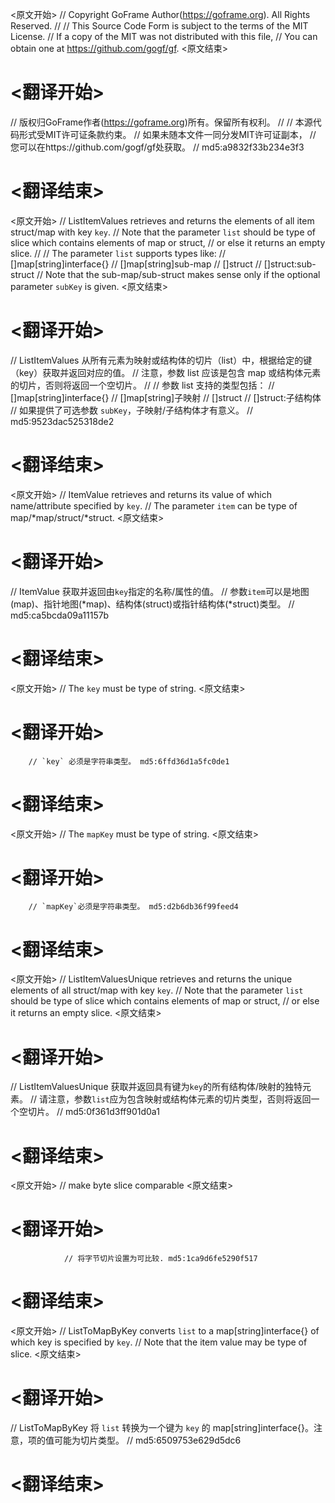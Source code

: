 
<原文开始>
// Copyright GoFrame Author(https://goframe.org). All Rights Reserved.
//
// This Source Code Form is subject to the terms of the MIT License.
// If a copy of the MIT was not distributed with this file,
// You can obtain one at https://github.com/gogf/gf.
<原文结束>

# <翻译开始>
// 版权归GoFrame作者(https://goframe.org)所有。保留所有权利。
//
// 本源代码形式受MIT许可证条款约束。
// 如果未随本文件一同分发MIT许可证副本，
// 您可以在https://github.com/gogf/gf处获取。
// md5:a9832f33b234e3f3
# <翻译结束>


<原文开始>
// ListItemValues retrieves and returns the elements of all item struct/map with key `key`.
// Note that the parameter `list` should be type of slice which contains elements of map or struct,
// or else it returns an empty slice.
//
// The parameter `list` supports types like:
// []map[string]interface{}
// []map[string]sub-map
// []struct
// []struct:sub-struct
// Note that the sub-map/sub-struct makes sense only if the optional parameter `subKey` is given.
<原文结束>

# <翻译开始>
// ListItemValues 从所有元素为映射或结构体的切片（list）中，根据给定的键（key）获取并返回对应的值。
// 注意，参数 list 应该是包含 map 或结构体元素的切片，否则将返回一个空切片。
// 
// 参数 list 支持的类型包括：
// []map[string]interface{}
// []map[string]子映射
// []struct
// []struct:子结构体
// 如果提供了可选参数 `subKey`，子映射/子结构体才有意义。
// md5:9523dac525318de2
# <翻译结束>


<原文开始>
// ItemValue retrieves and returns its value of which name/attribute specified by `key`.
// The parameter `item` can be type of map/*map/struct/*struct.
<原文结束>

# <翻译开始>
// ItemValue 获取并返回由`key`指定的名称/属性的值。
// 参数`item`可以是地图(map)、指针地图(*map)、结构体(struct)或指针结构体(*struct)类型。
// md5:ca5bcda09a11157b
# <翻译结束>


<原文开始>
// The `key` must be type of string.
<原文结束>

# <翻译开始>
		// `key` 必须是字符串类型。 md5:6ffd36d1a5fc0de1
# <翻译结束>


<原文开始>
// The `mapKey` must be type of string.
<原文结束>

# <翻译开始>
		// `mapKey`必须是字符串类型。 md5:d2b6db36f99feed4
# <翻译结束>


<原文开始>
// ListItemValuesUnique retrieves and returns the unique elements of all struct/map with key `key`.
// Note that the parameter `list` should be type of slice which contains elements of map or struct,
// or else it returns an empty slice.
<原文结束>

# <翻译开始>
// ListItemValuesUnique 获取并返回具有键为`key`的所有结构体/映射的独特元素。
// 请注意，参数`list`应为包含映射或结构体元素的切片类型，否则将返回一个空切片。
// md5:0f361d3ff901d0a1
# <翻译结束>


<原文开始>
// make byte slice comparable
<原文结束>

# <翻译开始>
				// 将字节切片设置为可比较. md5:1ca9d6fe5290f517
# <翻译结束>


<原文开始>
// ListToMapByKey converts `list` to a map[string]interface{} of which key is specified by `key`.
// Note that the item value may be type of slice.
<原文结束>

# <翻译开始>
// ListToMapByKey 将 `list` 转换为一个键为 `key` 的 map[string]interface{}。注意，项的值可能为切片类型。
// md5:6509753e629d5dc6
# <翻译结束>


